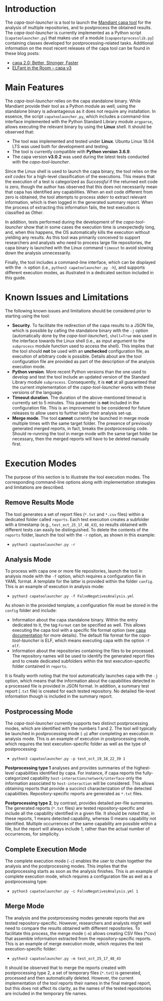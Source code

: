 # Introduction
The _capa-tool-launcher_ is a tool to launch the [Mandiant capa tool](https://www.mandiant.com/resources/capa-automatically-identify-malware-capabilities) for the analysis of multiple repositories, and to postprocess the obtained results. The _capa-tool-launcher_ is currently implemented as a Python script (`capatoolauncher.py`) that makes use of a module (`capapostprocesslib.py`) containing classes developed for postprocessing-related tasks. Additional information on the most recent releases of the capa tool can be found in these blog posts:

* [capa 2.0: Better, Stronger, Faster](https://www.mandiant.com/resources/capa-2-better-stronger-faster)
* [ELFant in the Room – capa v3](https://www.fireeye.com/blog/threat-research/2021/09/elfant-in-the-room-capa-v3.html)

# Main Features
The _capa-tool-launcher_ relies on the capa standalone binary. While Mandiant provide their tool as a Python module as well, using the standalone binary is advantageous as it does not require any installation. In essence, the script `capatoolauncher.py`, which includes a command-line interface implemented with the Python Standard Library module `argparse`, allows executing the relevant binary by using the **Linux** shell. It should be observed that:

* The tool was implemented and tested under **Linux**. Ubuntu Linux 18.04 LTS was used both for development and testing.
* The tool is currently compatible with **Python version 3.6.9**.
* The capa version **v3.0.2** was used during the latest tests conducted with the _capa-tool-launcher_.

Since the Linux shell is used to launch the capa binary, the tool relies on the _exit codes_ for a high-level classification of the executions. This means that the execution of a test is categorized as _Successful_ if the returned exit code is zero, though the author has observed that this does not necessarily mean that capa has identified any capabilities. When an exit code different from zero is obtained, the tool attempts to process stderr to extract relevant information, which is then logged in the generated summary report. When the process of extracting this information fails, the test execution is classified as _Other_.

In addition, tests performed during the development of the _capa-tool-launcher_ show that in some cases the execution time is unexpectedly long, and, when this happens, the OS automatically kills the execution without yielding any results. As this tool was primarily conceived to support researchers and analysts who need to process large file repositories, the capa binary is launched with the Linux command `timeout` to avoid slowing down the analysis unnecessarily.

Finally, the tool includes a command-line interface, which can be displayed with the `-h` option (i.e., `python3 capatoolauncher.py -h`), and supports different execution modes, as illustrated in a dedicated section included in this guide.

# Known Issues and Limitations
The following known issues and limitations should be considered prior to starting using the tool:

* **Security**. To facilitate the redirection of the capa results to a JSON file, which is possible by calling the standalone binary with the `-j` option (automatically done by the _capa-tool-launcher_), `shell=True` was used in the interface towards the Linux shell (i.e., as input argument to the `subprocess` module function used to access the shell). This implies that the tool should **not** be used with an **unchecked** configuration file, as execution of arbitrary code is possible. Details about are the tool configuration file are provided as part of the description of the analysis execution mode.
* **Python version**. More recent Python versions than the one used to develop and test the tool include an updated version of the Standard Library module `subprocess`. Consequently, it is **not** at all guaranteed that the current implementation of the _capa-tool-launcher_ works with these versions of the language.
* **Timeout duration**. The duration of the above-mentioned timeout is currently set to 5 minutes. This parameter is **not** included in the configuration file. This is an improvement to be considered for future releases to allow users to further tailor their analysis set-up.
* **Merge mode**. The tool **cannot** currently be launched in merge mode multiple times with the same target folder. The presence of previously generated merged reports, in fact, breaks the postprocessing code. Should re-running the tool in merge mode with the same target folder be necessary, then the merged reports will have to be deleted manually first.        

# Execution Modes
The purpose of this section is to illustrate the tool execution modes. The corresponding command-line options along with implementation strategies and limitations are described.

## Remove Results Mode
The tool generates a set of report files (`*.txt` and `*.csv` files) within a dedicated folder called `reports`. Each test execution creates a subfolder with a timestamp (e.g., `test_oct_25_17_48_43`), so results obtained with different tests can easily be distinguished. To delete the contents of the `reports` folder, launch the tool with the `-r` option, as shown in this example:

* `python3 capatoolauncher.py -r`  

## Analysis Mode
To process with capa one or more file repositories, launch the tool in analysis mode with the `-f` option, which requires a configuration file in YAML format. A template for the latter is provided within the folder `config`. This is an example of execution in analysis mode:

* `python3 capatoolauncher.py -f FalseNegativesAnalysis.yml`

As shown in the provided template, a configuration file must be stored in the `config` folder and include:

* Information about the capa standalone binary. Within the entry dedicated to it, the tag `Format` can be specified as well. This allows executing the capa tool with a specific file format option (see [capa documentation](https://www.mandiant.com/resources/capa-automatically-identify-malware-capabilities) for more details). The default file format for the _capa-tool-launcher_ is ELF, which means executing capa with the option `-f elf`.
* Information about the repositories containing the files to be processed. The repository names will be used to identify the generated report files and to create dedicated subfolders within the test execution-specific folder contained in `reports`.       

It is finally worth noting that the tool automatically launches capa with the `-j` option, which means that the information about the capabilities detected in a processed file is provided in JSON format. In addition, a summary test report (`.txt` file) is created for each tested repository. No detailed file-level information though is included in the summary report.     

## Postprocessing Mode
The _capa-tool-launcher_ currently supports two distinct postprocessing modes, which are identified with the numbers 1 and 2. The tool will typically be launched in postprocessing mode (`-p`) after completing an execution in analysis mode. This is an example of execution in postprocessing mode, which requires the test execution-specific folder as well as the type of postprocessing:  

* `python3 capatoolauncher.py -p test_oct_19_18_22_39 1`   

**Postprocessing type 1** analyses and provides summaries of the highest-level capabilities identified by capa. For instance, if capa reports the fully-categorized capability `host-interaction/network/interface` only the information associated to `host-interaction` will be considered. This allows obtaining reports that provide a succinct characterization of the detected capabilities. Repository-specific reports are generated as `*.txt` files.

**Postprocessing type 2**, by contrast, provides detailed per-file summaries. The generated reports (`*.txt` files) are tested repository-specific and include all the capability identified in a given file. It should be noted that, in these reports, 1 means detected capability, whereas 0 means capability not identified. Multiple occurrences of the same capability are possible within a file, but the report will always include 1, rather than the actual number of occurrences, for simplicity.       

## Complete Execution Mode
The complete execution mode (`-c`) enables the user to chain together the analysis and the postprocessing modes. This implies that the postprocessing starts as soon as the analysis finishes. This is an example of complete execution mode, which requires a configuration file as well as a postprocessing type:  

* `python3 capatoolauncher.py -c FalseNegativesAnalysis.yml 1`

## Merge Mode
The analysis and the postprocessing modes generate reports that are tested repository-specific. However, researchers and analysts might well need to compare the results obtained with different repositories. To facilitate this process, the merge mode (`-m`) allows creating CSV files (*csv) that assemble information extracted from the repository-specific reports. This is an example of merge execution mode, which requires the test execution-specific folder:

* `python3 capatoolauncher.py -m test_oct_25_17_48_43`

It should be observed that to merge the reports created with postprocessing type 2, a set of temporary files (`*.txt`) is generated, processed and then automatically deleted. However, the current implementation of the tool reports their names in the final merged report, but this does not affect its clarity, as the names of the tested repositories are included in the temporary file names.    
